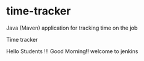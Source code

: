 # time-tracker
Java (Maven) application for tracking time on the job

Time tracker

Hello Students !!! Good Morning!! welcome to jenkins
